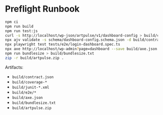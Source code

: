 # Preflight Runbook

```bash
npm ci
npm run build
npm run test:js
curl -s http://localhost/wp-json/artpulse/v1/dashboard-config > build/contract.json
npx ajv validate -s schema/dashboard-config.schema.json -d build/contract.json
npx playwright test tests/e2e/login-dashboard.spec.ts
npx axe http://localhost/wp-admin?page=dashboard --save build/axe.json
npm run bundlesize > build/bundlesize.txt
zip -r build/artpulse.zip .
```

Artifacts:
- `build/contract.json`
- `build/coverage-*`
- `build/junit-*.xml`
- `build/e2e/*`
- `build/axe.json`
- `build/bundlesize.txt`
- `build/artpulse.zip`
